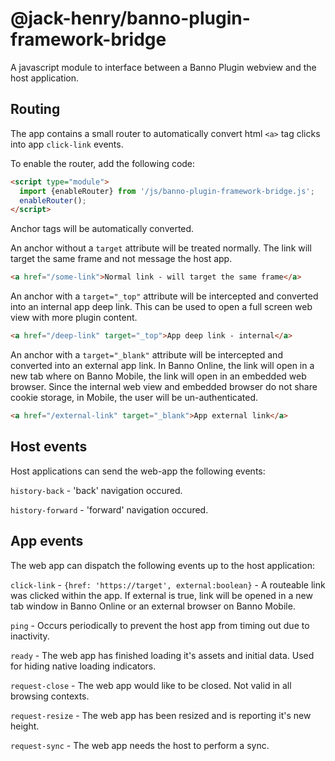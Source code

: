 # @jack-henry/banno-plugin-framework-bridge

A javascript module to interface between a Banno Plugin webview and the host application.

## Routing

The app contains a small router to automatically convert html `<a>` tag clicks into app `click-link` events.

To enable the router, add the following code:

```html
<script type="module">
  import {enableRouter} from '/js/banno-plugin-framework-bridge.js';
  enableRouter();
</script>
```

Anchor tags will be automatically converted.

An anchor without a `target` attribute will be treated normally. The link will target the same frame and not message the host app.
```html
<a href="/some-link">Normal link - will target the same frame</a>
```

An anchor with a `target="_top"` attribute will be intercepted and converted into an internal app deep link. This can be used to open a full screen web view with more plugin content.
```html
<a href="/deep-link" target="_top">App deep link - internal</a>
```

An anchor with a `target="_blank"` attribute will be intercepted and converted into an external app link. In Banno Online, the link will open in a new tab where on Banno Mobile, the link will open in an embedded web browser. Since the internal web view and embedded browser do not share cookie storage, in Mobile, the user will be un-authenticated.
```html
<a href="/external-link" target="_blank">App external link</a>
```

## Host events

Host applications can send the web-app the following events:

`history-back` - 'back' navigation occured.

`history-forward` - 'forward' navigation occured.

## App events

The web app can dispatch the following events up to the host application:

`click-link` - `{href: 'https://target', external:boolean}` - A routeable link was clicked within the app. If external is true, link will be opened in a new tab window in Banno Online or an external browser on Banno Mobile.

`ping` - Occurs periodically to prevent the host app from timing out due to inactivity.

`ready` - The web app has finished loading it's assets and initial data. Used for hiding native loading indicators.

`request-close` - The web app would like to be closed. Not valid in all browsing contexts.

`request-resize` - The web app has been resized and is reporting it's new height.

`request-sync` - The web app needs the host to perform a sync.
